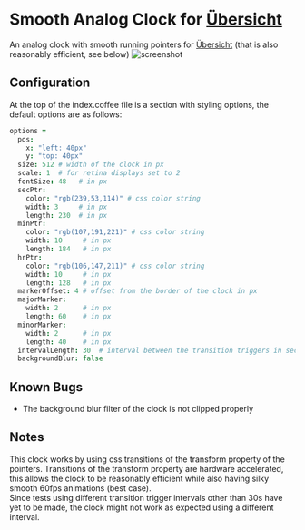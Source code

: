 # Smooth Analog Clock for [Übersicht](tracesof.net/uebersicht/)
An analog clock with smooth running pointers for [Übersicht](tracesof.net/uebersicht/) (that is also reasonably efficient, see below)
![screenshot](https://cloud.githubusercontent.com/assets/17210173/20464803/fe62ce80-af4e-11e6-80d6-d5c0890f8ef1.png)
## Configuration
At the top of the index.coffee file is a section with styling options, the default options are as follows:
```coffeescript
options =
  pos:
    x: "left: 40px"
    y: "top: 40px"
  size: 512 # width of the clock in px
  scale: 1  # for retina displays set to 2
  fontSize: 48   # in px
  secPtr:
    color: "rgb(239,53,114)" # css color string
    width: 3     # in px
    length: 230  # in px
  minPtr:
    color: "rgb(107,191,221)" # css color string
    width: 10     # in px
    length: 184   # in px
  hrPtr:
    color: "rgb(106,147,211)" # css color string
    width: 10     # in px
    length: 128   # in px
  markerOffset: 4 # offset from the border of the clock in px
  majorMarker:
    width: 2      # in px
    length: 60    # in px
  minorMarker:
    width: 2      # in px
    length: 40    # in px
  intervalLength: 30  # interval between the transition triggers in seconds (also change the refresh rate)
  backgroundBlur: false
```
## Known Bugs
+ The background blur filter of the clock is not clipped properly

## Notes
This clock works by using css transitions of the transform property of the pointers. Transitions of the transform property are hardware accelerated, this allows the clock to be reasonably efficient while also having silky smooth 60fps animations (best case).  
Since tests using different transition trigger intervals other than 30s have yet to be made, the clock might not work as expected using a different interval.
